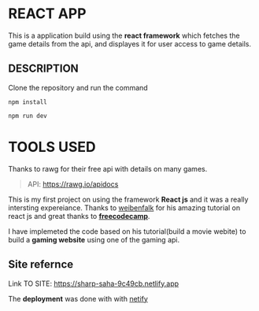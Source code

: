 # REACT APP
   This is a application build using the **react framework** which fetches the game details from the api, and displayes it for user access to game details.
   
## DESCRIPTION
Clone the repository and run the command
```
npm install

```

```
npm run dev
```

# TOOLS USED

   Thanks to rawg for their free api with details on many games.
   
> API: https://rawg.io/apidocs       
  
This is my first project on using the framework **React js** and it was a really intersting expereiance. Thanks to [weibenfalk](https://github.com/weibenfalk/react-rmdb-v3-starter-files) for his amazing tutorial on react js and great thanks to **[freecodecamp](https://www.youtube.com/watch?v=nTeuhbP7wdE&t=10623s)**.

I have implemeted the code based on his tutorial(build a movie webite) to build a  **gaming website** using one of the gaming api.


## Site refernce 

 Link TO SITE:  https://sharp-saha-9c49cb.netlify.app</footer>
 
 The **deployment** was done with with [netify](https://www.netlify.com/)

 
